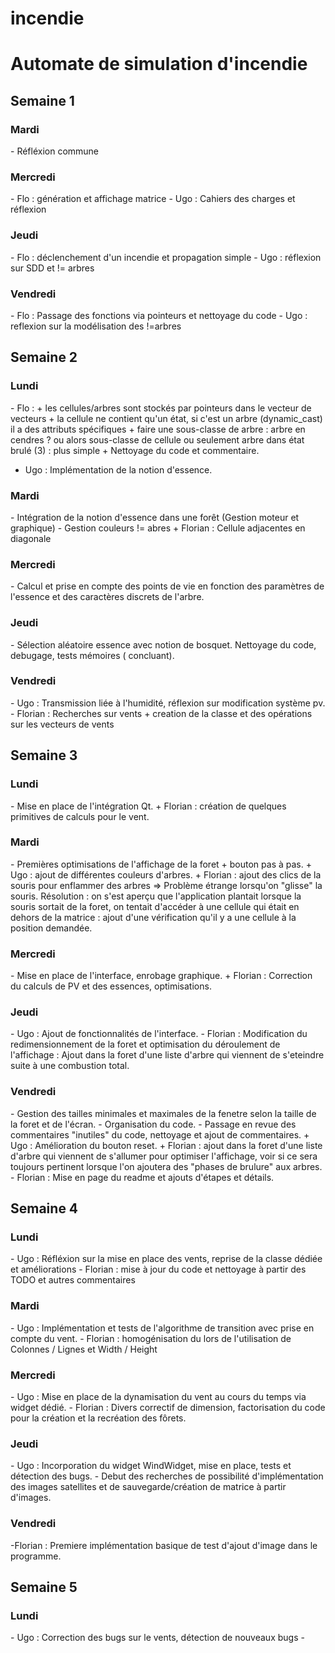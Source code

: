 # incendie
<h1>Automate de simulation d'incendie</h1>

<h2>Semaine 1</h2>
  <h3>Mardi</h3>
  - Réfléxion commune 

<h3>Mercredi</h3>
  - Flo : génération et affichage matrice
  - Ugo : Cahiers des charges et réflexion

<h3>Jeudi</h3>
  - Flo : déclenchement d'un incendie et propagation simple 
  - Ugo : réflexion sur SDD et != arbres

<h3>Vendredi</h3>
  - Flo : Passage des fonctions via pointeurs et nettoyage du code 
  - Ugo : reflexion sur la modélisation des !=arbres

<h2>Semaine 2</h2>
<h3>Lundi</h3>
  - Flo :
      + les cellules/arbres sont stockés par pointeurs dans le vecteur de vecteurs
      + la cellule ne contient qu'un état, si c'est un arbre (dynamic_cast) il a des attributs spécifiques
      + faire une sous-classe de arbre : arbre en cendres ? ou alors sous-classe de cellule ou seulement arbre dans état brulé (3) : plus simple
      + Nettoyage du code et commentaire.
      
  - Ugo : Implémentation de la notion d'essence.

<h3>Mardi</h3>
  - Intégration de la notion d'essence dans une forêt (Gestion moteur et graphique)
  - Gestion couleurs != abres
    + Florian : Cellule adjacentes en diagonale
 
<h3>Mercredi</h3>
  - Calcul et prise en compte des points de vie en fonction des paramètres de l'essence et des caractères discrets de l'arbre.

<h3>Jeudi</h3>
  - Sélection aléatoire essence avec notion de bosquet. Nettoyage du code, debugage, tests mémoires ( concluant).
 
<h3>Vendredi</h3>
  - Ugo : Transmission liée à l'humidité, réflexion sur modification système pv. 
  - Florian  : Recherches sur vents + creation de la classe et des opérations sur les vecteurs de vents

<h2>Semaine 3</h2>

<h3>Lundi</h3>
  - Mise en place de l'intégration Qt.
    + Florian : création de quelques primitives de calculs pour le vent.
    
<h3>Mardi</h3>
  - Premières optimisations de l'affichage de la foret + bouton pas à pas.
    + Ugo : ajout de différentes couleurs d'arbres.
    + Florian : ajout des clics de la souris pour enflammer des arbres 
    => Problème étrange lorsqu'on "glisse" la souris.
    Résolution : on s'est aperçu que l'application plantait lorsque la souris sortait de la foret, on tentait d'accéder à une cellule qui était en dehors de la matrice : ajout d'une vérification qu'il y a une cellule à la position demandée.
 
<h3>Mercredi</h3>
  - Mise en place de l'interface, enrobage graphique.
    + Florian : Correction du calculs de PV et des essences, optimisations.

<h3>Jeudi</h3> 
  - Ugo : Ajout de fonctionnalités de l'interface.
  - Florian : Modification du redimensionnement de la foret et optimisation du déroulement de l'affichage : Ajout dans la foret d'une liste d'arbre qui viennent de s'eteindre suite à une combustion total.

<h3>Vendredi</h3>
  - Gestion des tailles minimales et maximales de la fenetre selon la taille de la foret et de l'écran.
  - Organisation du code.
  - Passage en revue des commentaires "inutiles" du code, nettoyage et ajout de commentaires.
    + Ugo : Amélioration du bouton reset.
    + Florian : ajout dans la foret d'une liste d'arbre qui viennent de s'allumer pour optimiser l'affichage, voir si ce sera toujours pertinent lorsque l'on ajoutera des "phases de brulure" aux arbres.
  - Florian : Mise en page du readme et ajouts d'étapes et détails.

<h2> Semaine 4 </h2>
<h3> Lundi </h3>
    - Ugo : Réfléxion sur la mise en place des vents, reprise de la classe dédiée et améliorations
    - Florian : mise à jour du code et nettoyage à partir des TODO et autres commentaires
    
<h3> Mardi </h3>
    - Ugo : Implémentation et tests de l'algorithme de transition avec prise en compte du vent.
    - Florian : homogénisation du lors de l'utilisation de Colonnes / Lignes et Width / Height
    
  <h3> Mercredi </h3>
    - Ugo : Mise en place de la dynamisation du vent au cours du temps via widget dédié.
    - Florian : Divers correctif de dimension, factorisation du code pour la création et la recréation des fôrets.
    
  <h3> Jeudi </h3>
    - Ugo : Incorporation du widget WindWidget, mise en place, tests et détection des bugs.
    - Debut des recherches de possibilité d'implémentation des images satellites et de sauvegarde/création de matrice à partir d'images.
    
  <h3>Vendredi</h3>
    -Florian : Premiere implémentation basique de test d'ajout d'image dans le programme.
    
<h2> Semaine 5 </h2>

  <h3> Lundi </h3>
    - Ugo : Correction des bugs sur le vents, détection de nouveaux bugs
    - 

